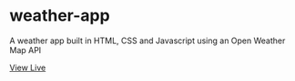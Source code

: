 # weather-app
A weather app built in HTML, CSS and Javascript using an Open Weather Map API

[View Live](https://whats-theweather.netlify.app/)

